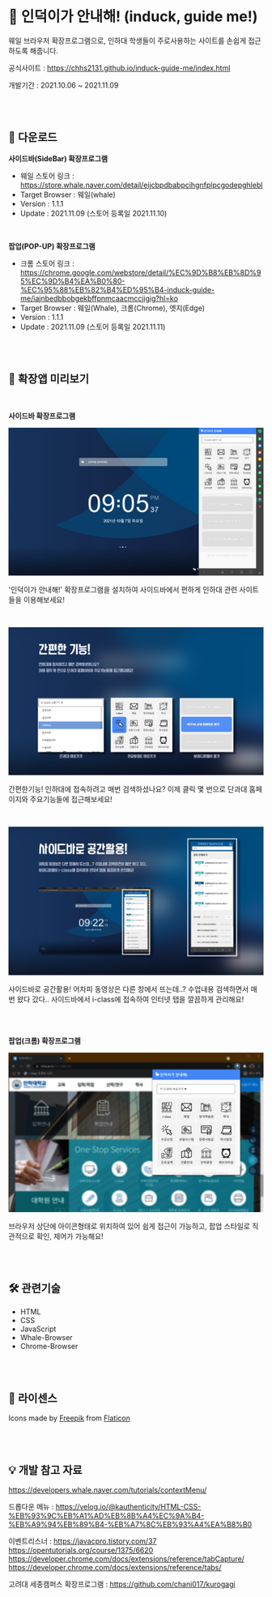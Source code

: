 # 🦢 인덕이가 안내해! (induck, guide me!)
웨일 브라우저 확장프로그램으로, 인하대 학생들이 주로사용하는 사이트를 손쉽게 접근하도록 해줍니다.

공식사이트 : https://chhs2131.github.io/induck-guide-me/index.html

개발기간 : 2021.10.06 ~ 2021.11.09

<br/><br/>

## 🚀 다운로드

**사이드바(SideBar) 확장프로그램**

- 웨일 스토어 링크 : https://store.whale.naver.com/detail/eijcbpdbabpcihgnfplpcgodepghlebl
- Target Browser : 웨일(whale)
- Version : 1.1.1
- Update : 2021.11.09 (스토어 등록일 2021.11.10)

<br/>

**팝업(POP-UP) 확장프로그램**

- 크롬 스토어 링크 : https://chrome.google.com/webstore/detail/%EC%9D%B8%EB%8D%95%EC%9D%B4%EA%B0%80-%EC%95%88%EB%82%B4%ED%95%B4-induck-guide-me/iajnbedbbobgekbffpnmcaacmccjigig?hl=ko
- Target Browser : 웨일(Whale), 크롬(Chrome), 엣지(Edge)
- Version : 1.1.1
- Update : 2021.11.09 (스토어 등록일 2021.11.11)

<br/>

<br/>

## 🎪 확장앱 미리보기

<br/>

**사이드바 확장프로그램**

![전체보기](./readme_file/image/image_11.png)

'인덕이가 안내해!' 확장프로그램을 설치하여 사이드바에서 편하게 인하대 관련 사이트들을 이용해보세요!

<br/>

![전체보기](./readme_file/image/image_22.png)

간편한기능! 인하대에 접속하려고 매번 검색하셨나요? 이제 클릭 몇 번으로 단과대 홈페이지와 주요기능들에 접근해보세요!

<br/>

![전체보기](./readme_file/image/image_33.png)

사이드바로 공간활용! 어차피 동영상은 다른 창에서 뜨는데..? 수업내용 검색하면서 매번 왔다 갔다.. 사이드바에서 i-class에 접속하여 인터넷 탭을 깔끔하게 관리해요!

<br/><br/>

**팝업(크롬) 확장프로그램**

![전체보기](./readme_file/image/chrome/Chrome_popup_1.png)

브라우저 상단에 아이콘형태로 위치하여 있어 쉽게 접근이 가능하고, 팝업 스타일로 직관적으로 확인, 제어가 가능해요!

<br/><br/>

## 🛠 관련기술

- HTML
- CSS
- JavaScript
- Whale-Browser
- Chrome-Browser

<br/><br/>

## 📑 라이센스

Icons made by [Freepik](https://www.freepik.com/) from [Flaticon](https://www.flaticon.com/)

<br/><br/>

## 💡 개발 참고 자료
https://developers.whale.naver.com/tutorials/contextMenu/

드롭다운 메뉴 : https://velog.io/@kauthenticity/HTML-CSS-%EB%93%9C%EB%A1%AD%EB%8B%A4%EC%9A%B4-%EB%A9%94%EB%89%B4-%EB%A7%8C%EB%93%A4%EA%B8%B0

이벤트리스너 : https://javacpro.tistory.com/37
https://opentutorials.org/course/1375/6620
https://developer.chrome.com/docs/extensions/reference/tabCapture/
https://developer.chrome.com/docs/extensions/reference/tabs/

고려대 세종캠퍼스 확장프로그램 : https://github.com/chani017/kurogagi

